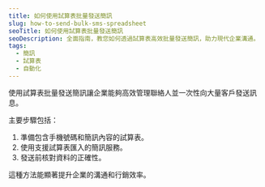 ```yaml
---
title: 如何使用試算表批量發送簡訊
slug: how-to-send-bulk-sms-spreadsheet
seoTitle: 如何使用試算表批量發送簡訊
seoDescription: 全面指南，教您如何透過試算表高效批量發送簡訊，助力現代企業溝通。
tags:
  - 簡訊
  - 試算表
  - 自動化
---
```


使用試算表批量發送簡訊讓企業能夠高效管理聯絡人並一次性向大量客戶發送訊息。

主要步驟包括：
1. 準備包含手機號碼和簡訊內容的試算表。
2. 使用支援試算表匯入的簡訊服務。
3. 發送前核對資料的正確性。

這種方法能顯著提升企業的溝通和行銷效率。
